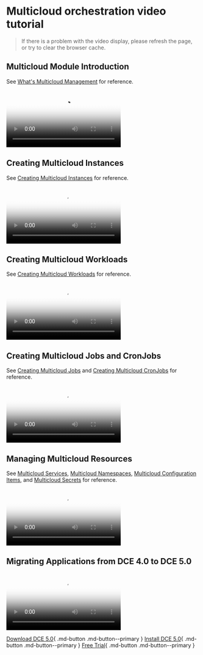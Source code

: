 # Multicloud orchestration video tutorial

> If there is a problem with the video display, please refresh the page, or try to clear the browser cache.

## Multicloud Module Introduction

See [What's Multicloud Management](../kairship/intro/index.md) for reference.

<div class="responsive-video-container">
<video controls src="https://harbor-test2.cn-sh2.ufileos.com/docs/videos/multicloud-intro.mp4" preload="metadata" poster="../images/kairship-intro.png"></video>
</div>

## Creating Multicloud Instances

See [Creating Multicloud Instances](../kairship/instance/add.md) for reference.

<div class="responsive-video-container">
<video controls src="https://harbor-test2.cn-sh2.ufileos.com/docs/videos/kairship-instance.mp4" preload="metadata" poster="../images/kairship-instance.png"></video>
</div>

## Creating Multicloud Workloads

See [Creating Multicloud Workloads](../kairship/workload/README.md) for reference.

<div class="responsive-video-container">
<video controls src="https://harbor-test2.cn-sh2.ufileos.com/docs/videos/workloads.mp4" preload="metadata" poster="../images/kairship-workload.png"></video>
</div>

## Creating Multicloud Jobs and CronJobs

See [Creating Multicloud Jobs](../kairship/workload/job.md) and [Creating Multicloud CronJobs](../kairship/workload/cronjob.md) for reference.

<div class="responsive-video-container">
<video controls src="https://harbor-test2.cn-sh2.ufileos.com/docs/videos/job-cronjob.mp4" preload="metadata" poster="../images/kairship-job.png"></video>
</div>

## Managing Multicloud Resources

See [Multicloud Services](../kairship/resource/service.md), [Multicloud Namespaces](../kairship/resource/ns.md), [Multicloud Configuration Items](../kairship/resource/configmap.md), and [Multicloud Secrets](../kairship/resource/secret.md) for reference.

<div class="responsive-video-container">
<video controls src="https://harbor-test2.cn-sh2.ufileos.com/docs/videos/multicloud-resoruces.mp4" preload="metadata" poster="../images/kairship-resource.png"></video>
</div>

## Migrating Applications from DCE 4.0 to DCE 5.0

<div class="responsive-video-container">
<video controls src="https://harbor-test2.cn-sh2.ufileos.com/docs/videos/kairship-migrate.mp4" preload="metadata" poster="../images/kairship-migrate.png"></video>
</div>

[Download DCE 5.0](../download/index.md){ .md-button .md-button--primary }
[Install DCE 5.0](../install/index.md){ .md-button .md-button--primary }
[Free Trial](../dce/license0.md){ .md-button .md-button--primary }
